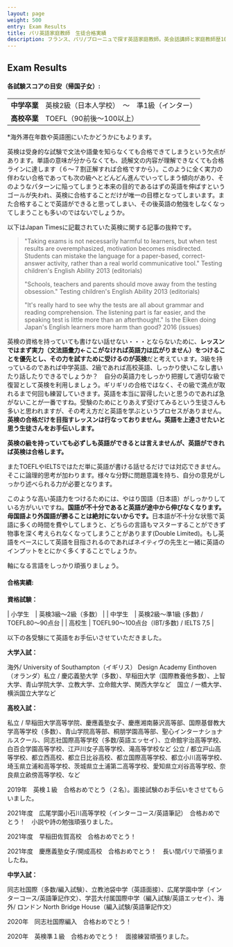 ```yaml
---
layout: page
weight: 500
entry: Exam Results
title: パリ英語家庭教師　生徒合格実績
description: フランス、パリ/ブローニュで探す英語家庭教師。英会話講師と家庭教師歴10年以上。英検1級、仏検1級、国家英語通訳ガイド資格など保持。各生徒さんのレベルに合わせて丁寧に英語を教えます。
---
```


## Exam Results

<h4>各試験スコアの目安（帰国子女）:</h4>
<table>
<tr>
<td nowrap><strong>中学卒業</strong></td>
<td>英検2級（日本人学校）　～　準1級（インター）</td>
</tr>
<tr>
<td><strong>高校卒業</strong></td>
<td>TOEFL（90前後〜100以上）</td>
</tr>
</table>

\*海外滞在年数や英語圏にいたかどうかにもよります。

英検は受身的な試験で文法や語彙を知らなくても合格できてしまうという欠点があります。単語の意味が分からなくても、読解文の内容が理解できなくても合格ラインに達します（６〜７割正解すれば合格ですから）。このように全く実力の伴わない合格であっても次の級へとどんどん進んでいってしまう傾向があり、そのようなパターンに陥ってしまうと本来の目的であるはずの英語を伸ばすというゴールが失われ、英検に合格することだけが唯一の目標となってしまいます。また合格することで英語ができると思ってしまい、その後英語の勉強をしなくなってしまうことも多いのではないでしょうか。

以下はJapan Timesに記載されていた英検に関する記事の抜粋です。

> "Taking exams is not necessarily harmful to learners, but when test results are overemphasized, motivation becomes misdirected. Students can mistake the language for a paper-based, correct-answer activity, rather than a real world communicative tool." Testing children's English Ability 2013 (editorials)
> 
> "Schools, teachers and parents should move away from the testing obsession." Testing children's English Ability 2013 (editorials)
> 
> "It's really hard to see why the tests are all about grammar and reading comprehension. The listening part is far easier, and the speaking test is little more than an afterthought." Is the Eiken doing Japan's English learners more harm than good? 2016 (issues)

英検の資格を持っていても書けない話せない・・・とならないために、<strong>レッスンではまず実力（文法語彙力←ここがなければ英語力は広がりません）をつけることを優先とし、その力を試すために受けるのが英検</strong>だと考えています。3級を持っているのであれば中学英語、2級であれば高校英語、しっかり使いこなし書いたり話したりできるでしょうか？　自分の英語力をしっかり把握して適切な級で復習として英検を利用しましょう。ギリギリの合格ではなく、その級で満点が取れるまで何回も練習していきます。英語を本当に習得したいと思うのであれば急がないことが一番ですね。受験のためにとりあえず受けてみるという生徒さんも多いと思われますが、その考え方だと英語を学ぶというプロセスがありません。**英検の合格だけを目指すレッスンは行なっておりません。英語を上達させたいと思う生徒さんをお手伝いします。**

**英検の級を持っていても必ずしも英語ができるとは言えませんが、英語ができれば英検は合格します。**

またTOEFLやIELTSではただ単に英語が書ける話せるだけでは対応できません。そこに論理的思考が加わります。様々な分野に問題意識を持ち、自分の意見がしっかり述べられる力が必要となります。

このような高い英語力をつけるためには、やはり国語（日本語）がしっかりしている方がいいですね。<strong>国語が不十分であると英語が途中から伸びなくなります。母国語より外国語が勝ることは絶対にないからです。</strong>日本語が不十分な状態で英語に多くの時間を費やしてしまうと、どちらの言語もマスターすることができず物事を深く考えられなくなってしまうことがあります(Double Limited)。もし英語をベースにして英語を目指されるのであればネイティヴの先生と一緒に英語のインプットをとにかく多くすることでしょうか。

軸になる言語をしっかり頑張りましょう。

<h4>合格実績:</h4>

<strong>資格試験：</strong>

| 小学生　| 英検3級〜2級（多数） |
| 中学生　| 英検2級〜準1級 (多数) / TOEFL80〜90点台 |
| 高校生 | TOEFL90〜100点台（IBT/多数) / IELTS 7,5 |

以下の各受験にて英語をお手伝いさせていただきました。

<strong>大学入試：</strong>

海外/ University of Southampton（イギリス） Design Academy Einthoven（オランダ）私立 / 慶応義塾大学（多数）、早稲田大学（国際教養他多数）、上智大学、青山学院大学、立教大学、立命館大学、関西大学など　国立 / 一橋大学、横浜国立大学など

<strong>高校入試：</strong>

私立 / 早稲田大学高等学院、慶應義塾女子、慶應湘南藤沢高等部、国際基督教大学高等学校（多数）、青山学院高等部、桐朋学園高等部、聖心インターナショナルスクール、同志社国際高等学校（多数/英語エッセイ）、立命館宇治高等学校、白百合学園高等学校、江戸川女子高等学校、滝高等学校など   公立 / 都立戸山高等学校、都立西高校、都立日比谷高校、都立国際高等学校、都立小川高等学校、埼玉県立浦和高等学校、茨城県立土浦第二高等学校、愛知県立刈谷高等学校、奈良県立畝傍高等学校、など

2019年　英検１級　合格おめでとう（２名）。面接試験のお手伝いをさせてもらいました。

2021年度　広尾学園小石川高等学校（インターコース/英語筆記）　合格おめでとう！　小説や詩の勉強頑張りました。

2021年度　早稲田佐賀高校　合格おめでとう！

2021年度　慶應義塾女子/開成高校　合格おめでとう！　長い間パリで頑張りましたね。


<strong>中学入試：</strong>

同志社国際（多数/編入試験）、立教池袋中学（英語面接）、広尾学園中学（インターコース/英語筆記作文）、学芸大付属国際中学（編入試験/英語エッセイ）、海外/ ロンドン North Bridge House（編入試験/英語筆記作文） 

2020年　同志社国際編入　合格おめでとう！

2020年　英検準１級　合格おめでとう！　面接練習頑張りました。
